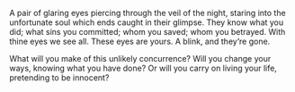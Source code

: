 A pair of glaring eyes piercing through the veil of the night, 
staring into the unfortunate soul which ends caught in their glimpse. 
They know what you did; what sins you committed; whom you saved; whom you betrayed.
With thine eyes we see all.
These eyes are yours. 
A blink, and they‘re gone. 

What will you make of this unlikely concurrence?
Will you change your ways, knowing what you have done?
Or will you carry on living your life, pretending to be innocent?